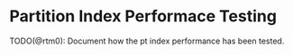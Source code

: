 # Partition Index Performace Testing

TODO(@rtm0): Document how the pt index performance has been tested.
